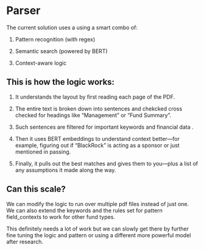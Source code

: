 # Parser
The current solution uses a using a smart combo of:

1. Pattern recognition (with regex)

2. Semantic search (powered by BERT)

3. Context-aware logic

## This is how the logic works:
1. It understands the layout by first reading each page of the PDF.

2. The entire text is broken down into sentences and chekcked cross checked for headings like “Management” or “Fund Summary”. 

3. Such sentences are filtered for important keywords and financial data .

4. Then it uses BERT embeddings to understand context better—for example, figuring out if “BlackRock” is acting as a sponsor or just mentioned in passing.

5. Finally, it pulls out the best matches and gives them to you—plus a list of any assumptions it made along the way.

## Can this scale?

We can modify the logic to run over multiple pdf files instead of just one. We can also extend the keywords and the rules set for pattern field_contexts to work for other fund types.

This definitely needs a lot of work but we can slowly get there by further fine tuning the logic and pattern or using a different more powerful model after research. 



   

